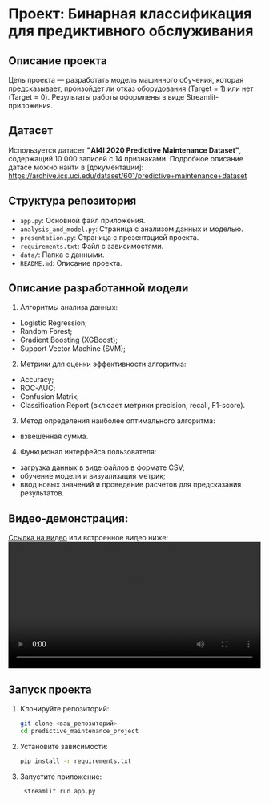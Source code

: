 # Проект: Бинарная классификация для предиктивного обслуживания

##  Описание проекта 
Цель проекта — разработать модель машинного обучения, которая 
предсказывает, произойдет ли отказ оборудования (Target = 1) или нет
(Target = 0). Результаты работы оформлены в виде Streamlit-приложения.

##  Датасет 
Используется датасет **"AI4I 2020 Predictive Maintenance Dataset"**,
содержащий 10 000 записей с 14 признаками. Подробное описание датасе
можно найти в [документации]: 
https://archive.ics.uci.edu/dataset/601/predictive+maintenance+dataset

## Структура репозитория
- `app.py`: Основной файл приложения. 
- `analysis_and_model.py`: Страница с анализом данных и моделью. 
- `presentation.py`: Страница с презентацией проекта. 
- `requirements.txt`: Файл с зависимостями. 
- `data/`: Папка с данными. 
- `README.md`: Описание проекта.

## Описание разработанной модели
1. Алгоритмы анализа данных: 
- Logistic Regression;
- Random Forest;
- Gradient Boosting (XGBoost);
- Support Vector Machine (SVM);
2. Метрики для оценки эффективности алгоритма:
- Accuracy;
- ROC-AUC;
- Confusion Matrix;
- Classification Report (вклюает метрики
precision, recall, F1-score).
3. Метод определения наиболее оптимального алгоритма: 
- взвешенная сумма.
4. Функционал интерфейса пользователя:
- загрузка данных в виде файлов в формате CSV;
- обучение модели и визуализация метрик;
- ввод новых значений и проведение расчетов 
для предсказания результатов.

## Видео-демонстрация:
[Ссылка на видео](video/demo.mp4) или встроенное видео ниже:
<video src="video/demo.mp4" controls width="100%"></video> 

## Запуск проекта
1. Клонируйте репозиторий:
   ```bash
   git clone <ваш_репозиторий>
   cd predictive_maintenance_project
2. Установите зависимости:
    ```bash
    pip install -r requirements.txt
3. Запустите приложение:
   ```bash
    streamlit run app.py

